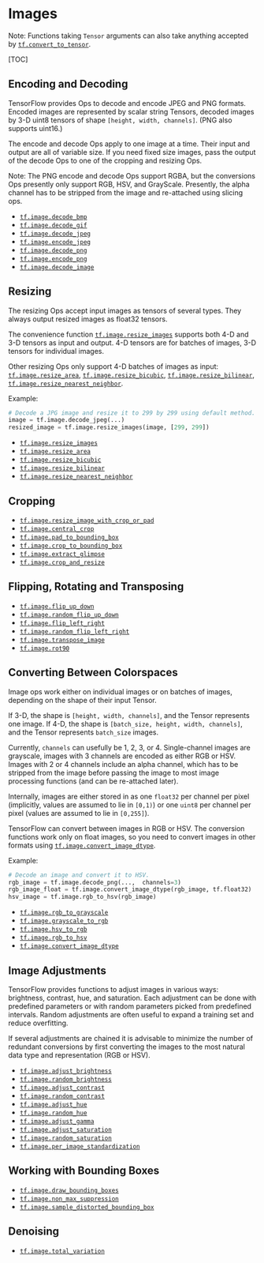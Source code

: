 # Images

Note: Functions taking `Tensor` arguments can also take anything accepted by
<a href="../../api_docs/python/tf/convert_to_tensor.md"><code>tf.convert_to_tensor</code></a>.

[TOC]

<h2 id="Encoding_and_Decoding">Encoding and Decoding</h2>

TensorFlow provides Ops to decode and encode JPEG and PNG formats.  Encoded
images are represented by scalar string Tensors, decoded images by 3-D uint8
tensors of shape `[height, width, channels]`. (PNG also supports uint16.)

The encode and decode Ops apply to one image at a time.  Their input and output
are all of variable size.  If you need fixed size images, pass the output of
the decode Ops to one of the cropping and resizing Ops.

Note: The PNG encode and decode Ops support RGBA, but the conversions Ops
presently only support RGB, HSV, and GrayScale. Presently, the alpha channel has
to be stripped from the image and re-attached using slicing ops.

*   <a href="../../api_docs/python/tf/image/decode_bmp.md"><code>tf.image.decode_bmp</code></a>
*   <a href="../../api_docs/python/tf/image/decode_gif.md"><code>tf.image.decode_gif</code></a>
*   <a href="../../api_docs/python/tf/image/decode_jpeg.md"><code>tf.image.decode_jpeg</code></a>
*   <a href="../../api_docs/python/tf/image/encode_jpeg.md"><code>tf.image.encode_jpeg</code></a>
*   <a href="../../api_docs/python/tf/image/decode_png.md"><code>tf.image.decode_png</code></a>
*   <a href="../../api_docs/python/tf/image/encode_png.md"><code>tf.image.encode_png</code></a>
*   <a href="../../api_docs/python/tf/image/decode_image.md"><code>tf.image.decode_image</code></a>

<h2 id="Resizing">Resizing</h2>

The resizing Ops accept input images as tensors of several types.  They always
output resized images as float32 tensors.

The convenience function <a href="../../api_docs/python/tf/image/resize_images.md"><code>tf.image.resize_images</code></a> supports both 4-D
and 3-D tensors as input and output.  4-D tensors are for batches of images,
3-D tensors for individual images.

Other resizing Ops only support 4-D batches of images as input:
<a href="../../api_docs/python/tf/image/resize_area.md"><code>tf.image.resize_area</code></a>, <a href="../../api_docs/python/tf/image/resize_bicubic.md"><code>tf.image.resize_bicubic</code></a>,
<a href="../../api_docs/python/tf/image/resize_bilinear.md"><code>tf.image.resize_bilinear</code></a>,
<a href="../../api_docs/python/tf/image/resize_nearest_neighbor.md"><code>tf.image.resize_nearest_neighbor</code></a>.

Example:

```python
# Decode a JPG image and resize it to 299 by 299 using default method.
image = tf.image.decode_jpeg(...)
resized_image = tf.image.resize_images(image, [299, 299])
```

*   <a href="../../api_docs/python/tf/image/resize_images.md"><code>tf.image.resize_images</code></a>
*   <a href="../../api_docs/python/tf/image/resize_area.md"><code>tf.image.resize_area</code></a>
*   <a href="../../api_docs/python/tf/image/resize_bicubic.md"><code>tf.image.resize_bicubic</code></a>
*   <a href="../../api_docs/python/tf/image/resize_bilinear.md"><code>tf.image.resize_bilinear</code></a>
*   <a href="../../api_docs/python/tf/image/resize_nearest_neighbor.md"><code>tf.image.resize_nearest_neighbor</code></a>

<h2 id="Cropping">Cropping</h2>

*   <a href="../../api_docs/python/tf/image/resize_image_with_crop_or_pad.md"><code>tf.image.resize_image_with_crop_or_pad</code></a>
*   <a href="../../api_docs/python/tf/image/central_crop.md"><code>tf.image.central_crop</code></a>
*   <a href="../../api_docs/python/tf/image/pad_to_bounding_box.md"><code>tf.image.pad_to_bounding_box</code></a>
*   <a href="../../api_docs/python/tf/image/crop_to_bounding_box.md"><code>tf.image.crop_to_bounding_box</code></a>
*   <a href="../../api_docs/python/tf/image/extract_glimpse.md"><code>tf.image.extract_glimpse</code></a>
*   <a href="../../api_docs/python/tf/image/crop_and_resize.md"><code>tf.image.crop_and_resize</code></a>

<h2 id="Flipping_Rotating_and_Transposing">Flipping, Rotating and Transposing</h2>

*   <a href="../../api_docs/python/tf/image/flip_up_down.md"><code>tf.image.flip_up_down</code></a>
*   <a href="../../api_docs/python/tf/image/random_flip_up_down.md"><code>tf.image.random_flip_up_down</code></a>
*   <a href="../../api_docs/python/tf/image/flip_left_right.md"><code>tf.image.flip_left_right</code></a>
*   <a href="../../api_docs/python/tf/image/random_flip_left_right.md"><code>tf.image.random_flip_left_right</code></a>
*   <a href="../../api_docs/python/tf/image/transpose_image.md"><code>tf.image.transpose_image</code></a>
*   <a href="../../api_docs/python/tf/image/rot90.md"><code>tf.image.rot90</code></a>

<h2 id="Converting_Between_Colorspaces">Converting Between Colorspaces</h2>

Image ops work either on individual images or on batches of images, depending on
the shape of their input Tensor.

If 3-D, the shape is `[height, width, channels]`, and the Tensor represents one
image. If 4-D, the shape is `[batch_size, height, width, channels]`, and the
Tensor represents `batch_size` images.

Currently, `channels` can usefully be 1, 2, 3, or 4. Single-channel images are
grayscale, images with 3 channels are encoded as either RGB or HSV. Images
with 2 or 4 channels include an alpha channel, which has to be stripped from the
image before passing the image to most image processing functions (and can be
re-attached later).

Internally, images are either stored in as one `float32` per channel per pixel
(implicitly, values are assumed to lie in `[0,1)`) or one `uint8` per channel
per pixel (values are assumed to lie in `[0,255]`).

TensorFlow can convert between images in RGB or HSV. The conversion functions
work only on float images, so you need to convert images in other formats using
<a href="../../api_docs/python/tf/image/convert_image_dtype.md"><code>tf.image.convert_image_dtype</code></a>.

Example:

```python
# Decode an image and convert it to HSV.
rgb_image = tf.image.decode_png(...,  channels=3)
rgb_image_float = tf.image.convert_image_dtype(rgb_image, tf.float32)
hsv_image = tf.image.rgb_to_hsv(rgb_image)
```

*   <a href="../../api_docs/python/tf/image/rgb_to_grayscale.md"><code>tf.image.rgb_to_grayscale</code></a>
*   <a href="../../api_docs/python/tf/image/grayscale_to_rgb.md"><code>tf.image.grayscale_to_rgb</code></a>
*   <a href="../../api_docs/python/tf/image/hsv_to_rgb.md"><code>tf.image.hsv_to_rgb</code></a>
*   <a href="../../api_docs/python/tf/image/rgb_to_hsv.md"><code>tf.image.rgb_to_hsv</code></a>
*   <a href="../../api_docs/python/tf/image/convert_image_dtype.md"><code>tf.image.convert_image_dtype</code></a>

<h2 id="Image_Adjustments">Image Adjustments</h2>

TensorFlow provides functions to adjust images in various ways: brightness,
contrast, hue, and saturation.  Each adjustment can be done with predefined
parameters or with random parameters picked from predefined intervals. Random
adjustments are often useful to expand a training set and reduce overfitting.

If several adjustments are chained it is advisable to minimize the number of
redundant conversions by first converting the images to the most natural data
type and representation (RGB or HSV).

*   <a href="../../api_docs/python/tf/image/adjust_brightness.md"><code>tf.image.adjust_brightness</code></a>
*   <a href="../../api_docs/python/tf/image/random_brightness.md"><code>tf.image.random_brightness</code></a>
*   <a href="../../api_docs/python/tf/image/adjust_contrast.md"><code>tf.image.adjust_contrast</code></a>
*   <a href="../../api_docs/python/tf/image/random_contrast.md"><code>tf.image.random_contrast</code></a>
*   <a href="../../api_docs/python/tf/image/adjust_hue.md"><code>tf.image.adjust_hue</code></a>
*   <a href="../../api_docs/python/tf/image/random_hue.md"><code>tf.image.random_hue</code></a>
*   <a href="../../api_docs/python/tf/image/adjust_gamma.md"><code>tf.image.adjust_gamma</code></a>
*   <a href="../../api_docs/python/tf/image/adjust_saturation.md"><code>tf.image.adjust_saturation</code></a>
*   <a href="../../api_docs/python/tf/image/random_saturation.md"><code>tf.image.random_saturation</code></a>
*   <a href="../../api_docs/python/tf/image/per_image_standardization.md"><code>tf.image.per_image_standardization</code></a>

<h2 id="Working_with_Bounding_Boxes">Working with Bounding Boxes</h2>

*   <a href="../../api_docs/python/tf/image/draw_bounding_boxes.md"><code>tf.image.draw_bounding_boxes</code></a>
*   <a href="../../api_docs/python/tf/image/non_max_suppression.md"><code>tf.image.non_max_suppression</code></a>
*   <a href="../../api_docs/python/tf/image/sample_distorted_bounding_box.md"><code>tf.image.sample_distorted_bounding_box</code></a>

<h2 id="Denoising">Denoising</h2>

*   <a href="../../api_docs/python/tf/image/total_variation.md"><code>tf.image.total_variation</code></a>
